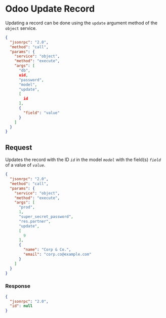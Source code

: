 # Odoo Update Record

Updating a record can be done using the `update` argument method of the `object` service.

``` json title="Method"
{
  "jsonrpc": "2.0",
  "method": "call",
  "params": {
    "service": "object",
    "method": "execute",
    "args": [
      "db",
      uid,
      "password",
      "model",
      "update",
      [
        id
      ],
      {
        "field": "value"
      }
    ]
  }
}
```

## Request

Updates the record with the ID *`id`* in the model *`model`* with the field(s) *`field`* of a value of *`value`*.

``` json title="Request body"
{
  "jsonrpc": "2.0",
  "method": "call",
  "params": {
    "service": "object",
    "method": "execute",
    "args": [
      "prod",
      1,
      "super_secret_password",
      "res.partner",
      "update",
      [
        9
      ],
      {
        "name": "Corp & Co.",
        "email": "corp.co@example.com"
      }
    ]
  }
}
```

### Response

``` json title="Response body"
{
  "jsonrpc": "2.0",
  "id": null
}
```
